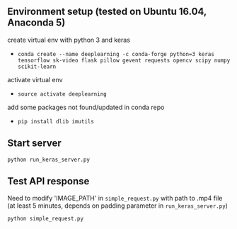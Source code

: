 ## Environment setup (tested on Ubuntu 16.04, Anaconda 5)
create virtual env with python 3 and keras
- `conda create --name deeplearning -c conda-forge python=3 keras tensorflow sk-video flask pillow gevent requests opencv scipy numpy scikit-learn`

activate virtual env
- `source activate deeplearning`

add some packages not found/updated in conda repo
- `pip install dlib imutils`

## Start server
`python run_keras_server.py`

## Test API response
Need to modify 'IMAGE_PATH' in `simple_request.py` with path to .mp4 file (at least 5 minutes, depends on padding parameter in `run_keras_server.py`)

`python simple_request.py`
